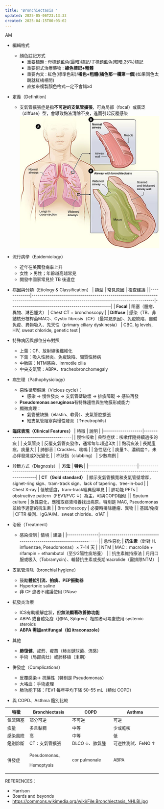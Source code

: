```yaml
---
title: 'Bronchiectasis '
updated: 2025-05-06T23:13:33
created: 2025-04-15T00:03:02
---
```


AM

- 編輯格式
  - 顏色註記方式
    - 重要標題 : 母標題藍色(最暗)標記/子標題藍色(較暗,25%)標記
    - 重要術式治療藥物 : **綠色標記+粗體**
    - 重要內文 : 紅色(標準色彩)/**橘色+粗體(橘色那一欄第一個)**(如果同色太醜就紅橘相間)
    - 直接來複製顏色格式一定不會錯xd

- 定義（Definition）
  - 支氣管擴張症是指**不可逆的支氣管擴張**，可為局部（focal）或廣泛（diffuse）型，會導致黏液清除不良，進而引起反覆感染
![image1](../../../../resources/cf3d743a8290426cb4a67a694b3b924e.jpg)

- 流行病學（Epidemiology）
  - 近年在美國發病率上升
  - 女性 \> 男性；年齡越高越常見
  - 開發中國家常見於 TB 後遺症

- 病因與分類（Etiology & Classification）
| 類型        | 常見原因                                                                                                                               | 檢查建議                                          |
|-------------|----------------------------------------------------------------------------------------------------------------------------------------|---------------------------------------------------|
| **Focal**   | 阻塞（腫瘤、異物、淋巴腫大）                                                                                                           | Chest CT + bronchoscopy                           |
| **Diffuse** | 感染（TB、非結核分枝桿菌MAC）、Cystic fibrosis（CF）（最常見原因）、免疫缺陷、自體免疫、異物吸入、先天性（primary ciliary dyskinesia） | CBC, Ig levels, HIV, sweat chloride, genetic test |
- 特殊病因與部位分布對照
  - 上葉：CF、放射線後纖維化
  - 下葉：吸入性肺炎、免疫缺陷、間質性肺病
  - 中肺區：NTM感染、immotile cilia
  - 中央支氣管：ABPA、tracheobronchomegaly

- 病生理（Pathophysiology）
  - 惡性循環假說（Vicious cycle）：
    - 感染 → 慢性發炎 → 支氣管壁破壞 → 排痰障礙 → 感染再發
  - **Pseudomonas aeruginosa**有特殊趨性與生物膜形成能力
  - 顯微病理：
    - 氣管壁缺損（elastin、軟骨）、支氣管腔擴張
    - 細支氣管阻塞與慢性發炎（↑neutrophils）

- **臨床表現（Clinical Features）**
| 特徵               | 說明                                |
|--------------------|-------------------------------------|
| 慢性咳嗽           | 典型症狀：咳嗽伴隨持續過多的痰      |
| 支氣管炎           | 反覆支氣管炎發作，通常每年超過3次   |
| 黏稠痰液           | 長期產痰，痰量大                    |
| 肺部音             | Crackles、喘鳴                      |
| 急性惡化           | 痰量↑、濃稠度↑，未必伴發燒或X光變化 |
| 杵狀指（clubbing） | 少數病例                            |

- 診斷方式（Diagnosis）
| **方法**                | **特色**                                                                                       |
|-------------------------|------------------------------------------------------------------------------------------------|
| **CT（Gold standard）** | 顯示支氣管擴寬和支氣管壁增厚，signet-ring sign、tram-track sign、lack of tapering、tree-in-bud |
| Chest X-ray             | 低敏感度，tram-track經典但罕見                                                                 |
| 肺功能 PFTs             | obstructive pattern（FEV1/FVC ↓）為主，可與COPD相似                                            |
| Sputum culture          | 急性惡化，應獲取痰液培養找出病原，特別是 MAC, Pseudomonas並給予適當的抗生素                    |
| Bronchoscopy            | 必要時排除腫瘤、異物                                                                           |
| 基因/免疫               | CFTR 檢測、IgG/A/M、sweat chloride、α1AT                                                       |

- 治療（Treatment）
  - 感染控制
| 情境           | 建議                                                                 |
|----------------|----------------------------------------------------------------------|
| 急性惡化       | **抗生素**（針對 H. influenzae, Pseudomonas）× 7–14 天               |
| NTM            | MAC：macrolide + rifampin + ethambutol（至少2陽性痰培養）            |
| 抗生素維持療法 | 月用口服或吸入（Tobramycin）、輪替抗生素或長期macrolide（需排除NTM） |
- 支氣管清除（bronchial hygiene）
  - 鼓勵**體位引流、拍痰、PEP振動器**
  - Hypertonic saline
  - 非 CF 患者不建議使用 DNase
- 抗發炎治療
  - ICS有助緩解症狀，但**無法顯著改善肺功能**
  - ABPA 或自體免疫（如RA, Sjögren）相關者可考慮使用 systemic steroids
  - **ABPA 需加antifungal（如 itraconazole）**
- 其他
  - **肺復健**、戒菸、疫苗（肺炎鏈球菌、流感）
  - 手術（局部病灶）或肺移植（末期）

- 併發症（Complications）
  - 反覆感染→ 抗藥性（特別是 Pseudomonas）
  - 大咯血：手術處理
  - 肺功能下降：FEV1 每年平均下降 50–55 mL（類似 COPD）

- 與 COPD、Asthma 鑑別比較
<table>
<colgroup>
<col style="width: 14%" />
<col style="width: 27%" />
<col style="width: 26%" />
<col style="width: 30%" />
</colgroup>
<thead>
<tr class="header">
<th>特徵</th>
<th>Bronchiectasis</th>
<th>COPD</th>
<th>Asthma</th>
</tr>
</thead>
<tbody>
<tr class="odd">
<td>氣流阻塞</td>
<td>部分可逆</td>
<td>不可逆</td>
<td>可逆</td>
</tr>
<tr class="even">
<td>痰量</td>
<td>多且黏稠</td>
<td>中等</td>
<td>少或乾咳</td>
</tr>
<tr class="odd">
<td>感染風險</td>
<td>高</td>
<td>中等</td>
<td>低</td>
</tr>
<tr class="even">
<td>鑑別診斷</td>
<td>CT：支氣管擴張</td>
<td>DLCO ↓、肺氣腫</td>
<td>可逆性測試、FeNO ↑</td>
</tr>
<tr class="odd">
<td>併發症</td>
<td><p>Pseudomonas、</p>
<p>Hemoptysis</p></td>
<td>cor pulmonale</td>
<td>ABPA</td>
</tr>
</tbody>
</table>

REFERENCES：
- Harrison
- Boards and beyonds
- <https://commons.wikimedia.org/wiki/File:Bronchiectasis_NHLBI.jpg>

